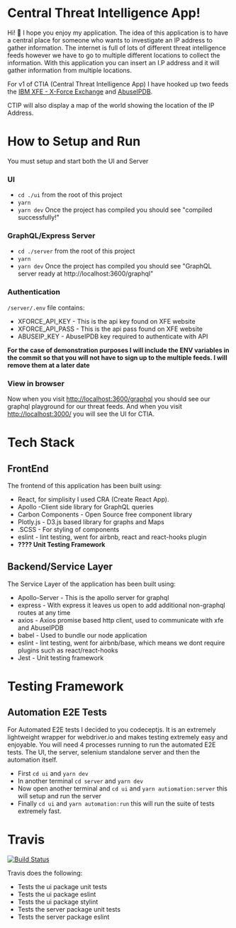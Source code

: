 # Central Threat Intelligence App!

Hi! 👋 I hope you enjoy my application. The idea of this application is to have a central place for someone who wants to investigate an IP address to gather information. The internet is full of lots of different threat intelligence feeds however we have to go to multiple different locations to collect the information.
With this application you can insert an I.P address and it will gather information from multiple locations.

For v1 of CTIA (Central Threat Intelligence App) I have hooked up two feeds the [IBM XFE - X-Force Exchange](https://exchange.xforce.ibmcloud.com/) and [AbuseIPDB](https://www.abuseipdb.com/).

CTIP will also display a map of the world showing the location of the IP Address.


#  How to Setup and Run
You must setup and start both the UI and Server

###  UI
-  `cd ./ui` from the root of this project
-  `yarn`
-  `yarn dev` Once the project has compiled you should see "compiled successfully!"


### GraphQL/Express Server
-  `cd ./server` from the root of this project
-  `yarn`
-  `yarn dev` Once the project has compiled you should see "GraphQL server ready at http://localhost:3600/graphql"

### Authentication
`/server/.env` file contains:
- XFORCE_API_KEY - This is the api key found on XFE website
- XFORCE_API_PASS - This is the api pass found on XFE website
- ABUSEIP_KEY - AbuseIPDB key required to authenticate with API

**For the case of demonstration purposes I will include the ENV variables in the commit so that you will not have to sign up to the multiple feeds. I will remove them at a later date**

### View in browser
Now when you visit [http://localhost:3600/graphql](http://localhost:3600/graphql) you should see our graphql playground for our threat feeds.
And when you visit [http://localhost:3000/](http://localhost:3000/) you will see the UI for CTIA.



#  Tech Stack

##  FrontEnd

The frontend of this application has been built using:

-  React, for simplisity I used CRA (Create React App).
-  Apollo -Client side library for GraphQL queries
-  Carbon Components - Open Source free component library
-  Plotly.js - D3.js based library for graphs and Maps
-  .SCSS - For styling of components
-  eslint - lint testing, went for airbnb, react and react-hooks plugin
-  **???? Unit Testing Framework**

  

##  Backend/Service Layer

The Service Layer of the application has been built using:

-  Apollo-Server - This is the apollo server for graphql
-  express - With express it leaves us open to add additional non-graphql routes at any time
-  axios - Axios promise based http client, used to communicate with xfe and AbuseIPDB
-  babel - Used to bundle our node application
-  eslint - lint testing, went for airbnb/base, which means we dont require plugins such as react/react-hooks
-  Jest - Unit testing framework

#  Testing Framework

## Automation E2E Tests

For Automated E2E tests I decided to you codeceptjs. It is an extremely lightweight wrapper for webdriver.io and makes testing extremely
easy and enjoyable.
You will need 4 processes running to run the automated E2E tests. The UI, the server, selenium standalone server and then the automation itself.
- First `cd ui` and `yarn dev`
- In another terminal `cd server` and `yarn dev`
- Now open another terminal and `cd ui` and `yarn autiomation:server` this will setup and run the server
- Finally `cd ui` and `yarn automation:run` this will run the suite of tests extremely fast.


# Travis

[![Build Status](https://travis-ci.com/sstewart199/central-threat-intel-app.svg?branch=dev)](https://travis-ci.com/sstewart199/central-threat-intel-app)

Travis does the following:
- Tests the ui package unit tests
- Tests the ui package eslint
- Tests the ui package stylint
- Tests the server package unit tests
- Tests the server package eslint
